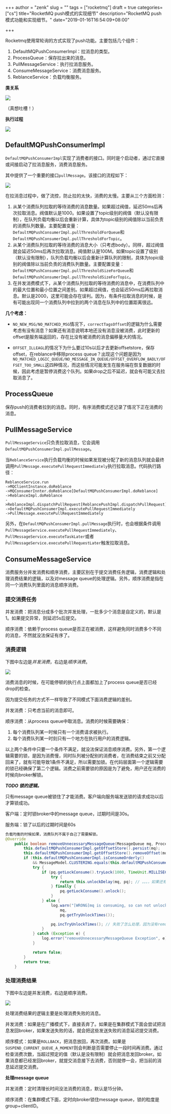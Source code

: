 +++
author = "zenk"
slug = ""
tags = ["rocketmq"]
draft = true
categories=["cs"]
title="RocketMQ push模式的实现细节"
description="RocketMQ push模式功能和实现细节。"
date="2019-01-16T16:54:09+08:00"

+++


Rocketmq使用常轮询的方式实现了push功能。主要包括几个组件：

1. DefaultMQPushConsumerImpl：拉消息的类型。
2. ProcessQueue：保存拉出来的消息。
3. PullMessageService：执行拉消息服务。
4. ConsumeMessageService：消费消息服务。
5. ReblanceService：负载均衡服务。

**类关系**

![](/imgs/rocketmq/push-consumer-class.jpeg)

（真想吐槽！）

**执行过程**

![](/imgs/rocketmq/push-consumer-active.jpeg)

## DefaultMQPushConsumerImpl

`DefaultMQPushConsumerImpl`实现了消费者的接口。同时是个启动者，通过它直接或间接启动了拉消息服务，消费消息服务。

其中提供了一个重要的接口`pullMessage`。该接口的流程如下：

![](/imgs/rocketmq/push-consumer-pull.png)

在拉消息过程中，做了流控，防止拉的太快，消费的太慢。主要从三个方面检测：

1. 从某个消费队列拉取的等待消费的消息数量。如果超过阀值，延迟50ms后再次拉取消息。阀值默认是1000。如果设置了topic级别的阀值（默认没有限制），在队列负载均衡以后会重新计算，具体为topic级别的阀值除以当前负责的消费队列数量。主要配置变量：`DefaultMQPushConsumerImpl.pullThresholdForQueue`和`DefaultMQPushConsumerImpl.pullThresholdForTopic`。
2. 从某个消费队列拉取的等待消费的消息大小（只考虑body）。同样，超过阀值就会延迟50ms后再次拉取消息。阀值默认是100M。如果topic设置了级别（默认没有限制），队列负载均衡以后会重新计算队列的限制，具体为topic级别的阀值除以当前负责的消费队列数量。主要配置变量：`DefaultMQPushConsumerImpl.pullThresholdSizeForQueue`和`DefaultMQPushConsumerImpl.pullThresholdSizeForTopic`。
3. 在并发消费模式下，从某个消费队列拉取的等待消费的消息中，在消费队列中的最大位置和最小位置之间差别。如果超过阀值，也会延迟50ms后再拉取消息。默认是2000，这里可能会存在误判。因为，有条件拉取消息的时候，是有可能出现同一个消费队列中拉到的两个消息在队列中的位置距离很远。

**几个考虑：**

* `NO_NEW_MSG/NO_MATCHED_MSG`情况下，`correctTagsOffset`的逻辑为什么需要考虑有没有消息？如果还有消息说明本地还没有消息没被消费，此时更新的offset是服务端返回的，存在比没有被消费的消息偏移量大的情况。

* `OFFSET_ILLEAGL`的情况下为什么要过10s以后才去更新offsetstore，保存offset，在reblance中移除process queue？出现这个问题是因为`NO_MATCHED_LOGIC_QUEUE/NO_MESSAGE_IN_QUEUE/OFFSET_OVERFLOW_BADLY/OFFSET_TOO_SMALL`这四种情况，而这些情况可能发生在服务端在恢复数据的时候，因此考虑是暂停消费这个队列。如果drop之后不延迟，就会有可能又去拉取消息了。

## ProcessQueue

保存push的消费者拉到的消息。同时，有序消费模式还记录了情况下正在消费的消息。

## PullMessageService

`PullMessageService`只负责拉取消息，它会调用`DefaultMQPushConsumerImpl.pullMessage`。

当`ReblanceService`执行负载均衡的时候如果发现被分配了新的消息队列就会最终调用`PullMessage.executePullRequestImmediately`执行拉取消息。代码执行路径：

```
ReblanceService.run
->MQClientInstance.doReblance
->MQConsumerInnter.doReblance[DefaultMQPushConsumerImpl.doReblance]
->ReblanceImpl.doReblance
->ReblanceImpl.dispatchPullRequest[ReblancePushImpl.dispatchPullRequest]
->DefaultMQPushConsumerImpl.executePullRequestImmediately
->PullMessage.executePullRequestImmediately
```

另外，在`DefaultMQPushConsumerImpl.pullMessage`执行时，也会根据条件调用`PullMessageService.executePullRequestImmediately`、`PullMessageService.executeTaskLater`或者`PullMessageService.executePullRequestLater`触发拉取消息。

## ConsumeMessageService

消费服务分并发消费和顺序消费，主要区别在于提交消费任务逻辑，消费逻辑和处理消费结果的逻辑，以及对message queue的处理逻辑。另外，顺序消费是指在同一个消费队列里面的消息顺序消费。

### 提交消费任务

并发消费：把消息分成多个批次并发处理，一批多少个消息是自定义的，默认是1。如果提交异常，则延迟5s后提交。

顺序消费：依赖于process queue是否正在被消费，这样避免同时消费多个不同的消息，不然就没法保证有序了。

### 消费逻辑

下图中左边是*并发消费*，右边是*顺序消费*。

![](/imgs/rocketmq/push-consumer-consume.jpeg)

消费消息的时候，在可能停顿的执行点上面都加上了process queue是否已经drop的检查。

因为提交任务的方式不一样导致了不同模式下面消费逻辑的差别。

并发消费：只考虑当前的消息即可。

顺序消费：从process queue中取消息。消费的时候需要确保：

1. 每个消费队列某一时候只有一个消费请求被执行。
2. 每个消费队列某一时刻只有一个地方在执行用户的消费逻辑。

以上两个条件中只要一个条件不满足，就没法保证消息顺序消费。另外，第一个逻辑需要的锁，是因为消费慢，同时队列被分配别的消费者，在消费结束之前又分配回来了，就有可能导致1条件不满足，所以需要加锁。在代码层面第一个逻辑需要的锁已经确保了第二个逻辑。消费之前需要锁的原因是为了避免，用户还在消费的时候向broker解锁。

***TODO 锁的逻辑。***

只有message queue被锁住了才能消费。客户端向服务端发送锁的请求成功以后才算锁成功。

客户端：定时锁broker中的message queue，过期时间是30s。

服务端：锁了以后的过期时间是60s

```java
负载均衡的时候如果，消费队列不属于自己了需要解锁。
@Override
    public boolean removeUnnecessaryMessageQueue(MessageQueue mq, ProcessQueue pq) {
        this.defaultMQPushConsumerImpl.getOffsetStore().persist(mq);
        this.defaultMQPushConsumerImpl.getOffsetStore().removeOffset(mq);
        if (this.defaultMQPushConsumerImpl.isConsumeOrderly()
            && MessageModel.CLUSTERING.equals(this.defaultMQPushConsumerImpl.messageModel())) {
            try {
                if (pq.getLockConsume().tryLock(1000, TimeUnit.MILLISECONDS)) {
                    try {
                        return this.unlockDelay(mq, pq); // 。。。，如果还有消息就delay20秒，不然就直接unlock，有消息的时候有可能会发生同时消费？不会吧，至少本机是不会消费的，锁被你抢到了
                    } finally {
                        pq.getLockConsume().unlock();
                    }
                } else {
                    log.warn("[WRONG]mq is consuming, so can not unlock it, {}. maybe hanged for a while, {}",
                        mq,
                        pq.getTryUnlockTimes());

                    pq.incTryUnlockTimes(); // 失败了怎么处理，因为没有remove操作，那只能等待下次负载均衡的时候，再删除了，这个的影响是别人没法消费，因为这边还会定时的向broker发锁，因此broker那边被锁住了。这里就可能发送重复消费了
                }
            } catch (Exception e) {
                log.error("removeUnnecessaryMessageQueue Exception", e);
            }

            return false;
        }
        return true;
    }
```



### 处理消费结果

下图中左边是并发消费，右边是顺序消费。

![](/imgs/rocketmq/push-consumer-result.jpeg)

处理消费结果的逻辑主要是处理消费失败的消息。

并发消费：如果是在广播模式下，直接丢弃了。如果是在集群模式下面会尝试把消息发回broker，如果发送失败的话，就会把这些发送失败的消息延迟提交消费。

顺序模式：如果是`ROLLBACK`，把消息放回，再次消费。如果是`SUSPEND_CURRENT_QUEUE_A_MOMENT`则会判断是否需要停止一段时间再消费。通过检查消费次数，当超过预定的值（默认是没有限制）就会把消息发回broker。如果消息都已经发回broker，就提交消息接下去消费，否则就停一会，把当前的消息延迟提交消费。

**处理message queue**

并发消费：定时清理长时间没法消费的消息，默认是15分钟。

顺序消费：在集群模式下面，定时向broker锁住message queue，锁的粒度是group+clientID。